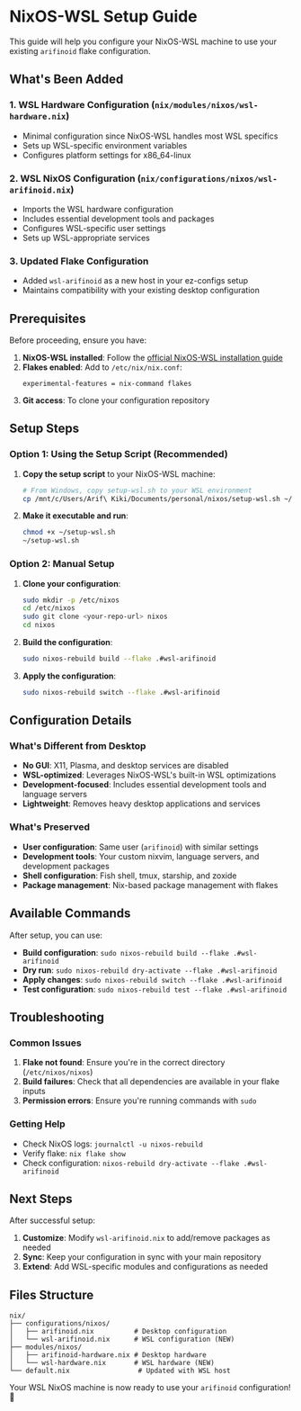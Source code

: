 # NixOS-WSL Setup Guide

This guide will help you configure your NixOS-WSL machine to use your existing `arifinoid` flake configuration.

## What's Been Added

### 1. WSL Hardware Configuration (`nix/modules/nixos/wsl-hardware.nix`)
- Minimal configuration since NixOS-WSL handles most WSL specifics
- Sets up WSL-specific environment variables
- Configures platform settings for x86_64-linux

### 2. WSL NixOS Configuration (`nix/configurations/nixos/wsl-arifinoid.nix`)
- Imports the WSL hardware configuration
- Includes essential development tools and packages
- Configures WSL-specific user settings
- Sets up WSL-appropriate services

### 3. Updated Flake Configuration
- Added `wsl-arifinoid` as a new host in your ez-configs setup
- Maintains compatibility with your existing desktop configuration

## Prerequisites

Before proceeding, ensure you have:

1. **NixOS-WSL installed**: Follow the [official NixOS-WSL installation guide](https://github.com/nix-community/NixOS-WSL)
2. **Flakes enabled**: Add to `/etc/nix/nix.conf`:
   ```
   experimental-features = nix-command flakes
   ```
3. **Git access**: To clone your configuration repository

## Setup Steps

### Option 1: Using the Setup Script (Recommended)

1. **Copy the setup script** to your NixOS-WSL machine:
   ```bash
   # From Windows, copy setup-wsl.sh to your WSL environment
   cp /mnt/c/Users/Arif\ Kiki/Documents/personal/nixos/setup-wsl.sh ~/
   ```

2. **Make it executable and run**:
   ```bash
   chmod +x ~/setup-wsl.sh
   ~/setup-wsl.sh
   ```

### Option 2: Manual Setup

1. **Clone your configuration**:
   ```bash
   sudo mkdir -p /etc/nixos
   cd /etc/nixos
   sudo git clone <your-repo-url> nixos
   cd nixos
   ```

2. **Build the configuration**:
   ```bash
   sudo nixos-rebuild build --flake .#wsl-arifinoid
   ```

3. **Apply the configuration**:
   ```bash
   sudo nixos-rebuild switch --flake .#wsl-arifinoid
   ```

## Configuration Details

### What's Different from Desktop

- **No GUI**: X11, Plasma, and desktop services are disabled
- **WSL-optimized**: Leverages NixOS-WSL's built-in WSL optimizations
- **Development-focused**: Includes essential development tools and language servers
- **Lightweight**: Removes heavy desktop applications and services

### What's Preserved

- **User configuration**: Same user (`arifinoid`) with similar settings
- **Development tools**: Your custom nixvim, language servers, and development packages
- **Shell configuration**: Fish shell, tmux, starship, and zoxide
- **Package management**: Nix-based package management with flakes

## Available Commands

After setup, you can use:

- **Build configuration**: `sudo nixos-rebuild build --flake .#wsl-arifinoid`
- **Dry run**: `sudo nixos-rebuild dry-activate --flake .#wsl-arifinoid`
- **Apply changes**: `sudo nixos-rebuild switch --flake .#wsl-arifinoid`
- **Test configuration**: `sudo nixos-rebuild test --flake .#wsl-arifinoid`

## Troubleshooting

### Common Issues

1. **Flake not found**: Ensure you're in the correct directory (`/etc/nixos/nixos`)
2. **Build failures**: Check that all dependencies are available in your flake inputs
3. **Permission errors**: Ensure you're running commands with `sudo`

### Getting Help

- Check NixOS logs: `journalctl -u nixos-rebuild`
- Verify flake: `nix flake show`
- Check configuration: `nixos-rebuild dry-activate --flake .#wsl-arifinoid`

## Next Steps

After successful setup:

1. **Customize**: Modify `wsl-arifinoid.nix` to add/remove packages as needed
2. **Sync**: Keep your configuration in sync with your main repository
3. **Extend**: Add WSL-specific modules and configurations as needed

## Files Structure

```
nix/
├── configurations/nixos/
│   ├── arifinoid.nix          # Desktop configuration
│   └── wsl-arifinoid.nix      # WSL configuration (NEW)
├── modules/nixos/
│   ├── arifinoid-hardware.nix # Desktop hardware
│   └── wsl-hardware.nix       # WSL hardware (NEW)
└── default.nix                 # Updated with WSL host
```

Your WSL NixOS machine is now ready to use your `arifinoid` configuration! 🎉

